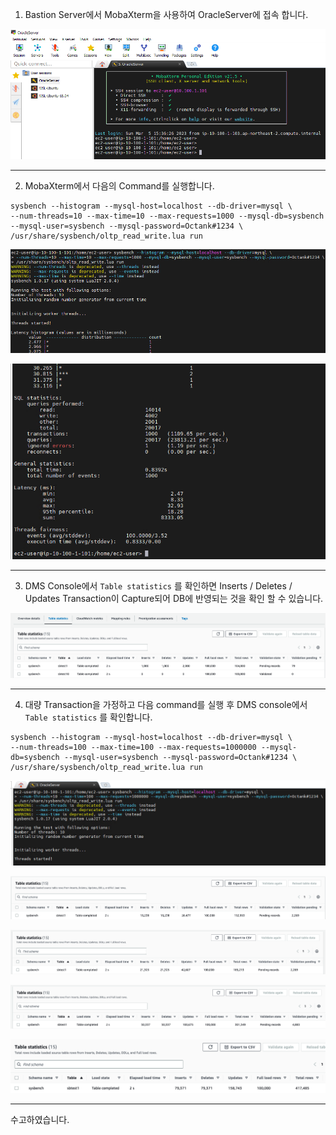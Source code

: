 1. Bastion Server에서 MobaXterm을 사용하여 OracleServer에 접속 합니다.

![image-20230307001234861](images/image-20230307001234861.png)

---

2. MobaXterm에서 다음의  Command를 실행합니다.

```
sysbench --histogram --mysql-host=localhost --db-driver=mysql \
--num-threads=10 --max-time=10 --max-requests=1000 --mysql-db=sysbench --mysql-user=sysbench --mysql-password=Octank#1234 \
/usr/share/sysbench/oltp_read_write.lua run
```

![image-20230307001627483](images/image-20230307001627483.png)



![image-20230307001636504](images/image-20230307001636504.png)

---

3. DMS Console에서 `Table statistics` 를 확인하면 Inserts / Deletes / Updates Transaction이 Capture되어 DB에 반영되는 것을 확인 할 수 있습니다.

![image-20230307001821854](images/image-20230307001821854.png)

---

4. 대량 Transaction을 가정하고 다음 command를 실행 후 DMS console에서 `Table statistics` 를 확인합니다.

```
sysbench --histogram --mysql-host=localhost --db-driver=mysql \
--num-threads=100 --max-time=100 --max-requests=1000000 --mysql-db=sysbench --mysql-user=sysbench --mysql-password=Octank#1234 \
/usr/share/sysbench/oltp_read_write.lua run
```

![image-20230307001952585](images/image-20230307001952585.png)

![image-20230307002042423](images/image-20230307002042423.png)

![image-20230307002058998](images/image-20230307002058998.png)

![image-20230307002236141](images/image-20230307002236141.png)

![image-20230307002414390](images/image-20230307002414390.png)

---







수고하였습니다.









